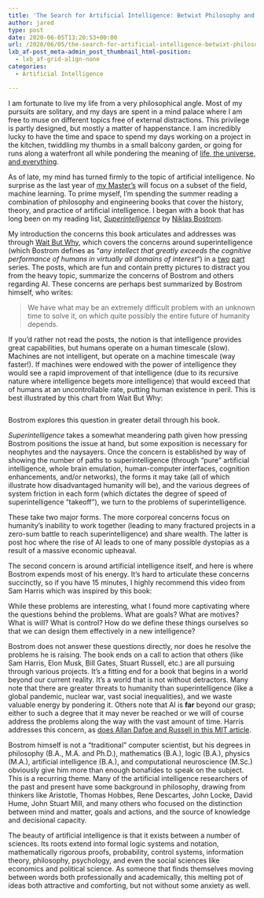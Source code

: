 ```yaml
---
title: 'The Search for Artificial Intelligence: Betwixt Philosophy and Science'
author: jared
type: post
date: 2020-06-05T13:20:53+00:00
url: /2020/06/05/the-search-for-artificial-intelligence-betwixt-philosophy-and-computer-science/
lxb_af-post_meta-admin_post_thumbnail_html-position:
  - lxb_af-grid-align-none
categories:
  - Artificial Intelligence

---
```

I am fortunate to live my life from a very philosophical angle. Most of my pursuits are solitary, and my days are spent in a mind palace where I am free to muse on different topics free of external distractions. This privilege is partly designed, but mostly a matter of happenstance. I am incredibly lucky to have the time and space to spend my days working on a project in the kitchen, twiddling my thumbs in a small balcony garden, or going for runs along a waterfront all while pondering the meaning of [life, the universe, and everything][1].

As of late, my mind has turned firmly to the topic of artificial intelligence. No surprise as the last year of [my Master&#8217;s][2] will focus on a subset of the field, machine learning. To prime myself, I&#8217;m spending the summer reading a combination of philosophy and engineering books that cover the history, theory, and practice of artificial intelligence. I began with a book that has long been on my reading list, _[Superintelligence][3]_ by [Niklas Bostrom][4].

<!--more-->

My introduction the concerns this book articulates and addresses was through [Wait But Why][5], which covers the concerns around superintelligence (which Bostrom defines as &#8220;_any intellect that greatly exceeds the cognitive performance of humans in virtually all domains of interest_&#8220;) in a [two][6] [part][7] series. The posts, which are fun and contain pretty pictures to distract you from the heavy topic, summarize the concerns of Bostrom and others regarding AI. These concerns are perhaps best summarized by Bostrom himself, who writes:

<blockquote class="wp-block-quote">
  <p>
    We have what may be an extremely difficult problem with an unknown time to solve it, on which quite possibly the entire future of humanity depends.
  </p>
</blockquote>

If you&#8217;d rather not read the posts, the notion is that intelligence provides great capabilities, but humans operate on a human timescale (slow). Machines are not intelligent, but operate on a machine timescale (way faster!). If machines were endowed with the power of intelligence they would see a rapid improvement of that intelligence (due to its recursive nature where intelligence begets more intelligence) that would exceed that of humans at an uncontrollable rate, putting human existence in peril. This is best illustrated by this chart from Wait But Why:

<div class="wp-block-image">
  <figure class="aligncenter"><img decoding="async" src="https://www.jsulz.com/wp-content/uploads/sites/10/2020/05/wait-but-why-740x604.png" alt="" class="wp-image-3118" /></figure>
</div>

Bostrom explores this question in greater detail through his book.

_Superintelligence_ takes a somewhat meandering path given how pressing Bostrom positions the issue at hand, but some exposition is necessary for neophytes and the naysayers. Once the concern is established by way of showing the number of paths to superintelligence (through &#8220;pure&#8221; artificial intelligence, whole brain emulation, human-computer interfaces, cognition enhancements, and/or networks), the forms it may take (all of which illustrate how disadvantaged humanity will be), and the various degrees of system friction in each form (which dictates the degree of speed of superintelligence &#8220;takeoff&#8221;), we turn to the problems of superintelligence.

These take two major forms. The more corporeal concerns focus on humanity&#8217;s inability to work together (leading to many fractured projects in a zero-sum battle to reach superintelligence) and share wealth. The latter is post hoc where the rise of AI leads to one of many possible dystopias as a result of a massive economic upheaval.

The second concern is around artificial intelligence itself, and here is where Bostrom expends most of his energy. It&#8217;s hard to articulate these concerns succinctly, so if you have 15 minutes, I highly recommend this video from Sam Harris which was inspired by this book:<figure class="wp-block-embed is-type-video is-provider-youtube wp-block-embed-youtube wp-embed-aspect-16-9 wp-has-aspect-ratio">

<div class="wp-block-embed__wrapper">
</div></figure> 

While these problems are interesting, what I found more captivating where the questions behind the problems. What are goals? What are motives? What is will? What is control? How do we define these things ourselves so that we can design them effectively in a new intelligence?

Bostrom does not answer these questions directly, nor does he resolve the problems he is raising. The book ends on a call to action that others (like Sam Harris, Elon Musk, Bill Gates, Stuart Russell, etc.) are all pursuing through various projects. It&#8217;s a fitting end for a book that begins in a world beyond our current reality. It&#8217;s a world that is not without detractors. Many note that there are greater threats to humanity than superintelligence (like a global pandemic, nuclear war, vast social inequalities), and we waste valuable energy by pondering it. Others note that AI is&nbsp;**far** beyond our grasp; either to such a degree that it may never be reached or we will of course address the problems along the way with the vast amount of time. Harris addresses this concern, as [does Allan Dafoe and Russell in this MIT article][8].

Bostrom himself is not a &#8220;traditional&#8221; computer scientist, but his degrees in philosophy (B.A., M.A. and Ph.D.), mathematics (B.A.), logic (B.A.), physics (M.A.), artificial intelligence (B.A.), and computational neuroscience (M.Sc.) obviously give him more than enough bonafides to speak on the subject. This is a recurring theme. Many of the artificial intelligence researchers of the past and present have some background in philosophy, drawing from thinkers like Aristotle, Thomas Hobbes, Rene Descartes, John Locke, David Hume, John Stuart Mill, and many others who focused on the distinction between mind and matter, goals and actions, and the source of knowledge and decisional capacity.

The beauty of artificial intelligence is that it exists between a number of sciences. Its roots extend into formal logic systems and notation, mathematically rigorous proofs, probability, control systems, information theory, philosophy, psychology, and even the social sciences like economics and political science. As someone that finds themselves moving between words both professionally and academically, this melting pot of ideas both attractive and comforting, but not without some anxiety as well.

 [1]: https://en.wikipedia.org/wiki/Life,_the_Universe_and_Everything
 [2]: https://www.jsulz.com/category/georgia-tech-omscs/
 [3]: https://www.amazon.com/Superintelligence-Dangers-Strategies-Nick-Bostrom/dp/0199678111
 [4]: https://en.wikipedia.org/wiki/Nick_Bostrom
 [5]: https://waitbutwhy.com/
 [6]: https://waitbutwhy.com/2015/01/artificial-intelligence-revolution-1.html
 [7]: https://waitbutwhy.com/2015/01/artificial-intelligence-revolution-2.html
 [8]: https://www.technologyreview.com/2016/11/02/156285/yes-we-are-worried-about-the-existential-risk-of-artificial-intelligence/